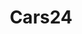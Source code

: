 ---
blog: https://cars24.com/blog
facebook: https://facebook.com/cars24india
instagram: https://instagram.com/cars24india
logohandle: cars24
sort: cars24
title: Cars24
twitter: https://x.com/cars24india
website: https://www.cars24.com/
youtube: https://youtube.com/channel/UCV-CPspQhwTsaiftR4JvT0w
---